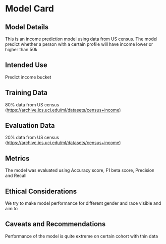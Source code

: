# Model Card

## Model Details
This is an income prediction model using data from US census. The model predict whether a person with a certain profile will have income lower or higher than 50k
## Intended Use
Predict income bucket

## Training Data
80% data from US census (https://archive.ics.uci.edu/ml/datasets/census+income)

## Evaluation Data
20% data from US census (https://archive.ics.uci.edu/ml/datasets/census+income)

## Metrics
The model was evaluated using Accuracy score, F1 beta score, Precision and Recall

## Ethical Considerations
We try to make model performance for different gender and race visible and aim to 

## Caveats and Recommendations
Performance of the model is quite extreme on certain cohort with thin data